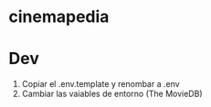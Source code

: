 # cinemapedia

# Dev

1. Copiar el .env.template y renombar a .env
2. Cambiar las vaiables de entorno (The MovieDB)
